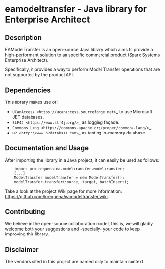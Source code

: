 # eamodeltransfer - Java library for Enterprise Architect

## Description

EAModelTransfer is an open-source Java library which aims to provide a high-performant solution to an specific commercial product (Sparx Systems Enterprise Architect).

Specifically, it provides a way to perform Model Transfer operations that are not supported by the product API.

## Dependencies

This library makes use of:
* `UCanAccess <https://ucanaccess.sourceforge.net>`_ to use Microsoft JET databases.
* `SLF4J <https://www.slf4j.org/>`_ as logging façade.
* `Commons Lang <https://commons.apache.org/proper/commons-lang/>`_.
* `H2 <http://www.h2database.com>`_ as testing in-memory database.

## Documentation and Usage

After importing the library in a Java project, it can easily be used as follows:
``` 
    import pro.requena.ea.modeltransfer.ModelTransfer;
    [...]
    ModelTransfer modelTransfer = new ModelTransfer();
    modelTransfer.transfer(source, target, batchInsert);
```

Take a look at the project Wiki page for more information: <https://github.com/krequena/eamodeltransfer/wiki>.

## Contributing

We believe in the open-source collaboration model, this is, we will gladly welcome both your suggestions and -specially- your code to keep improving this library.

## Disclaimer

The vendors cited in this project are named only to maintain context.

